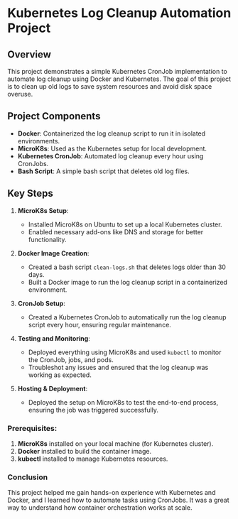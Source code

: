 # Kubernetes Log Cleanup Automation Project

## Overview
This project demonstrates a simple Kubernetes CronJob implementation to automate log cleanup using Docker and Kubernetes. The goal of this project is to clean up old logs to save system resources and avoid disk space overuse.

## Project Components
- **Docker**: Containerized the log cleanup script to run it in isolated environments.
- **MicroK8s**: Used as the Kubernetes setup for local development.
- **Kubernetes CronJob**: Automated log cleanup every hour using CronJobs.
- **Bash Script**: A simple bash script that deletes old log files.

## Key Steps
1. **MicroK8s Setup**: 
   - Installed MicroK8s on Ubuntu to set up a local Kubernetes cluster.
   - Enabled necessary add-ons like DNS and storage for better functionality.

2. **Docker Image Creation**: 
   - Created a bash script `clean-logs.sh` that deletes logs older than 30 days.
   - Built a Docker image to run the log cleanup script in a containerized environment.

3. **CronJob Setup**: 
   - Created a Kubernetes CronJob to automatically run the log cleanup script every hour, ensuring regular maintenance.

4. **Testing and Monitoring**:
   - Deployed everything using MicroK8s and used `kubectl` to monitor the CronJob, jobs, and pods.
   - Troubleshot any issues and ensured that the log cleanup was working as expected.

5. **Hosting & Deployment**: 
   - Deployed the setup on MicroK8s to test the end-to-end process, ensuring the job was triggered successfully.

### Prerequisites:
1. **MicroK8s** installed on your local machine (for Kubernetes cluster).
2. **Docker** installed to build the container image.
3. **kubectl** installed to manage Kubernetes resources.


### Conclusion
This project helped me gain hands-on experience with Kubernetes and Docker, and I learned how to automate tasks using CronJobs. It was a great way to understand how container orchestration works at scale. 
